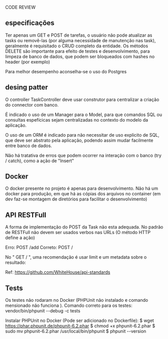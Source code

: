 CODE REVIEW

## especificações

Ter apenas um GET e POST de tarefas, o usuário não pode atualizar as tasks ou removê-las (por alguma necessidade de manutenção nas task), geralmente é requisitado o CRUD completo da entidade.
Os métodos DELETE são importante para efeito de testes e desenvolvimento, para limpeza de banco de dados, que podem ser bloqueados com hashes no header (por exemplo)

Para melhor desempenho aconselha-se o uso do Postgres

## desing patter 

O controller TaskController deve usar construtor para centralizar a criação do connector com banco.

É indicado o uso de um Manager para o Model, para que comandos SQL ou consultas espefícicas sejam centralizadas no contexto do modelo da aplicação.

O uso de um ORM é indicado para não necessitar de uso explicito de SQL, que deve ser abstrato pela aplicação, podendo assim mudar facilmente entre banco de dados.

Não há tratativa de erros que podem ocorrer na interação com o banco (try / catch), como a ação de "Insert"

## Docker

O docker presente no projeto é apenas para desenvolvimento.
Não há um docker para produção, em que há as cópias dos arquivos no container (em dev faz-se montagem de diretórios para facilitar o desenvolvimento)

## API RESTFull

A forma de implementação do POST da Task não esta adequada. 
No padrão de RESTFull não devem ser usados verbos nas URLs (O método HTTP define a ação)

Erro: POST /add
Correto:  POST /

No " GET / ", uma recomendação é usar limit e um metadata sobre o resultado:

Ref: https://github.com/WhiteHouse/api-standards

## Tests

Os testes não rodaram no Docker (PHPUnit não instalado e comando mensionado não funciona  ).
Comando correto para os testes: vendor/bin/phpunit --debug -c tests 

Instalar PHPUnit no Docker (Pode ser adicionado no Dockerfile):
$ wget https://phar.phpunit.de/phpunit-6.2.phar
$ chmod +x phpunit-6.2.phar
$ sudo mv phpunit-6.2.phar /usr/local/bin/phpunit
$ phpunit --version

